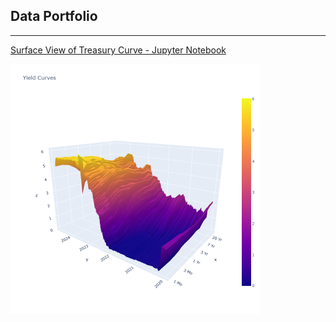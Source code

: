 ## Data Portfolio

--- 

[Surface View of Treasury Curve - Jupyter Notebook](/Surface_Plot_Treasury_Curve.md)
<p><img src="images/T_Curve_2024.png" width="400" height="400" />
<p><img alt="" src="https://img.shields.io/badge/Python-white?logo=Python" />
  <img alt="" src="https://img.shields.io/badge/Pandas-blue?logo=pandas" />
  <img alt="" src="https://img.shields.io/badge/Plotly-grey?logo=Plotly" />
<!---
<img alt="" src="https://img.shields.io/badge/sklearn-white?logo=scikit-learn" /> 
<img alt="" src="https://img.shields.io/badge/Google-white?logo=mlflow" />

--->
---
[Project 2 Title](/pdf/sample_presentation.pdf)
<img src="images/dummy_thumbnail.jpg?raw=true"/>
<!---
---
[Project 3 Title][Options Analyzer - Streamlit App](https://options-analyzer-app.streamlit.app/))
# <img src="images/dummy_thumbnail.jpg?raw=true"/>

---

### Category Name 2

- [Project 1 Title](http://example.com/)
- [Project 2 Title](http://example.com/)
- [Project 3 Title](http://example.com/)
- [Project 4 Title](http://example.com/)
- [Project 5 Title](http://example.com/)

---
--->
